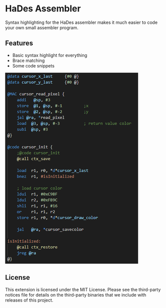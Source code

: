 # HaDes Assembler

Syntax highlighting for the HaDes assembler makes it much easier to code your own small assembler program.


## Features

* Basic syntax highlight for everything
* Brace matching
* Some code snippets


![HaDes Synatx Highlight Example](example.png "HaDes Synatx Highlight Example")


## License
This extension is licensed under the MIT License. Please see the third-party notices file for details on the third-party binaries that we include with releases of this project.
